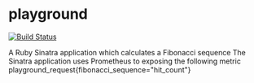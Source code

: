 # playground
[![Build Status](https://travis-ci.org/christianclarke/playground.svg?branch=master)](https://travis-ci.org/christianclarke/playground)

A Ruby Sinatra application which calculates a Fibonacci sequence
The Sinatra application uses Prometheus to exposing the following metric playground_request{fibonacci_sequence="hit_count"} 
